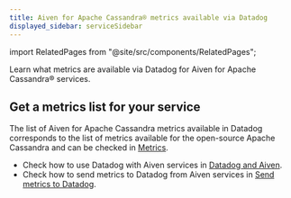 ```yaml
---
title: Aiven for Apache Cassandra® metrics available via Datadog
displayed_sidebar: serviceSidebar
---
```


import RelatedPages from "@site/src/components/RelatedPages";

Learn what metrics are available via Datadog for Aiven for Apache
Cassandra® services.

## Get a metrics list for your service

The list of Aiven for Apache Cassandra metrics available in Datadog
corresponds to the list of metrics available for the open-source Apache
Cassandra and can be checked in
[Metrics](https://docs.datadoghq.com/integrations/cassandra/#metrics).

<RelatedPages/>

-   Check how to use Datadog with Aiven services in
    [Datadog and Aiven](/docs/integrations/datadog/).
-   Check how to send metrics to Datadog from Aiven services in
    [Send metrics to Datadog](/docs/integrations/datadog/datadog-metrics).
